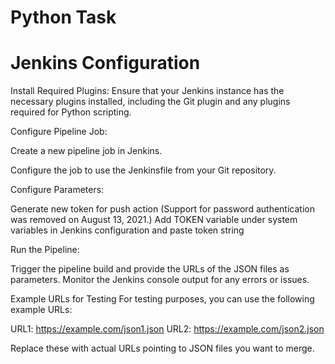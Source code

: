 # Python Task

# Jenkins Configuration
Install Required Plugins: Ensure that your Jenkins instance has the necessary plugins installed, including the Git plugin and any plugins required for Python scripting.

Configure Pipeline Job:

Create a new pipeline job in Jenkins.

Configure the job to use the Jenkinsfile from your Git repository.

Configure Parameters:

Generate new token for push action (Support for password authentication was removed on August 13, 2021.) 
Add TOKEN variable under system variables in Jenkins configuration and paste token string

Run the Pipeline:

Trigger the pipeline build and provide the URLs of the JSON files as parameters.
Monitor the Jenkins console output for any errors or issues.

Example URLs for Testing
For testing purposes, you can use the following example URLs:

URL1: https://example.com/json1.json
URL2: https://example.com/json2.json

Replace these with actual URLs pointing to JSON files you want to merge.
